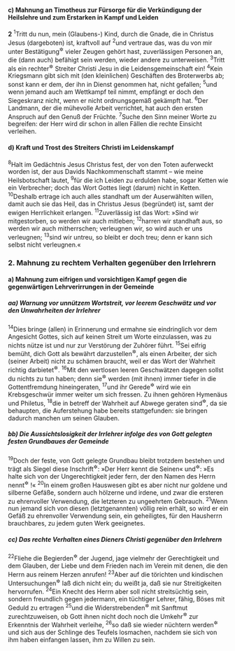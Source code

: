 #### c) Mahnung an Timotheus zur Fürsorge für die Verkündigung der Heilslehre und zum Erstarken in Kampf und Leiden

__2__
<sup>1</sup>Tritt du nun, mein (Glaubens-) Kind, durch die Gnade, die in Christus Jesus (dargeboten) ist, kraftvoll auf
<sup>2</sup>und vertraue das, was du von mir unter Bestätigung<sup title="oder: im Beisein">&#x2732;</sup> vieler Zeugen gehört hast, zuverlässigen Personen an, die (dann auch) befähigt sein werden, wieder andere zu unterweisen.
<sup>3</sup>Tritt als ein rechter<sup title="= tüchtiger">&#x2732;</sup> Streiter Christi Jesu in die Leidensgemeinschaft ein!
<sup>4</sup>Kein Kriegsmann gibt sich mit (den kleinlichen) Geschäften des Broterwerbs ab; sonst kann er dem, der ihn in Dienst genommen hat, nicht gefallen;
<sup>5</sup>und wenn jemand auch am Wettkampf teil nimmt, empfängt er doch den Siegeskranz nicht, wenn er nicht ordnungsgemäß gekämpft hat.
<sup>6</sup>Der Landmann, der die mühevolle Arbeit verrichtet, hat auch den ersten Anspruch auf den Genuß der Früchte.
<sup>7</sup>Suche den Sinn meiner Worte zu begreifen: der Herr wird dir schon in allen Fällen die rechte Einsicht verleihen.

#### d) Kraft und Trost des Streiters Christi im Leidenskampf

<sup>8</sup>Halt im Gedächtnis Jesus Christus fest, der von den Toten auferweckt worden ist, der aus Davids Nachkommenschaft stammt – wie meine Heilsbotschaft lautet,
<sup>9</sup>für die ich Leiden zu erdulden habe, sogar Ketten wie ein Verbrecher; doch das Wort Gottes liegt (darum) nicht in Ketten.
<sup>10</sup>Deshalb ertrage ich auch alles standhaft um der Auserwählten willen, damit auch sie das Heil, das in Christus Jesus (begründet) ist, samt der ewigen Herrlichkeit erlangen.
<sup>11</sup>Zuverlässig ist das Wort: »Sind wir mitgestorben, so werden wir auch mitleben;
<sup>12</sup>harren wir standhaft aus, so werden wir auch mitherrschen; verleugnen wir, so wird auch er uns verleugnen;
<sup>13</sup>sind wir untreu, so bleibt er doch treu; denn er kann sich selbst nicht verleugnen.«

### 2. Mahnung zu rechtem Verhalten gegenüber den Irrlehrern

#### a) Mahnung zum eifrigen und vorsichtigen Kampf gegen die gegenwärtigen Lehrverirrungen in der Gemeinde

##### aa) Warnung vor unnützem Wortstreit, vor leerem Geschwätz und vor den Unwahrheiten der Irrlehrer

<sup>14</sup>Dies bringe (allen) in Erinnerung und ermahne sie eindringlich vor dem Angesicht Gottes, sich auf keinen Streit um Worte einzulassen, was zu nichts nütze ist und nur zur Verstörung der Zuhörer führt.
<sup>15</sup>Sei eifrig bemüht, dich Gott als bewährt darzustellen<sup title="oder: zu erweisen">&#x2732;</sup>, als einen Arbeiter, der sich (seiner Arbeit) nicht zu schämen braucht, weil er das Wort der Wahrheit richtig darbietet<sup title="oder: recht teilt">&#x2732;</sup>.
<sup>16</sup>Mit den wertlosen leeren Geschwätzen dagegen sollst du nichts zu tun haben; denn sie<sup title="d.h. die Irrlehrer">&#x2732;</sup> werden (mit ihnen) immer tiefer in die Gottentfremdung hineingeraten,
<sup>17</sup>und ihr Gerede<sup title="oder: ihre Lehre">&#x2732;</sup> wird wie ein Krebsgeschwür immer weiter um sich fressen. Zu ihnen gehören Hymenäus und Philetus,
<sup>18</sup>die in betreff der Wahrheit auf Abwege geraten sind<sup title="vgl. 1.Tim 6,21">&#x2732;</sup>, da sie behaupten, die Auferstehung habe bereits stattgefunden: sie bringen dadurch manchen um seinen Glauben.

##### bb) Die Aussichtslosigkeit der Irrlehrer infolge des von Gott gelegten festen Grundbaues der Gemeinde

<sup>19</sup>Doch der feste, von Gott gelegte Grundbau bleibt trotzdem bestehen und trägt als Siegel diese Inschrift<sup title="4.Mose 16,5?">&#x2732;</sup>: »Der Herr kennt die Seinen« und<sup title="Jes 52,11?">&#x2732;</sup>: »Es halte sich von der Ungerechtigkeit jeder fern, der den Namen des Herrn nennt<sup title="= sich zum Herrn bekennt">&#x2732;</sup> !«
<sup>20</sup>In einem großen Hauswesen gibt es aber nicht nur goldene und silberne Gefäße, sondern auch hölzerne und irdene, und zwar die ersteren zu ehrenvoller Verwendung, die letzteren zu ungeehrtem Gebrauch.
<sup>21</sup>Wenn nun jemand sich von diesen (letztgenannten) völlig rein erhält, so wird er ein Gefäß zu ehrenvoller Verwendung sein, ein geheiligtes, für den Hausherrn brauchbares, zu jedem guten Werk geeignetes.

##### cc) Das rechte Verhalten eines Dieners Christi gegenüber den Irrlehrern

<sup>22</sup>Fliehe die Begierden<sup title="oder: Gelüste">&#x2732;</sup> der Jugend, jage vielmehr der Gerechtigkeit und dem Glauben, der Liebe und dem Frieden nach im Verein mit denen, die den Herrn aus reinem Herzen anrufen!
<sup>23</sup>Aber auf die törichten und kindischen Untersuchungen<sup title="oder: Streitfragen">&#x2732;</sup> laß dich nicht ein; du weißt ja, daß sie nur Streitigkeiten hervorrufen.
<sup>24</sup>Ein Knecht des Herrn aber soll nicht streitsüchtig sein, sondern freundlich gegen jedermann, ein tüchtiger Lehrer, fähig, Böses mit Geduld zu ertragen
<sup>25</sup>und die Widerstrebenden<sup title="= Andersdenkenden">&#x2732;</sup> mit Sanftmut zurechtzuweisen, ob Gott ihnen nicht doch noch die Umkehr<sup title="= Sinnesänderung">&#x2732;</sup> zur Erkenntnis der Wahrheit verleihe,
<sup>26</sup>so daß sie wieder nüchtern werden<sup title="= zur Besinnung kommen">&#x2732;</sup> und sich aus der Schlinge des Teufels losmachen, nachdem sie sich von ihm haben einfangen lassen, ihm zu Willen zu sein.